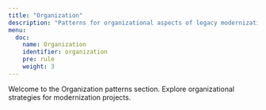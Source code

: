 ```yaml
---
title: "Organization"
description: "Patterns for organizational aspects of legacy modernization."
menu:
  doc:
    name: Organization
    identifier: organization
    pre: rule
    weight: 3
---
```


Welcome to the Organization patterns section. Explore organizational strategies for modernization projects.
